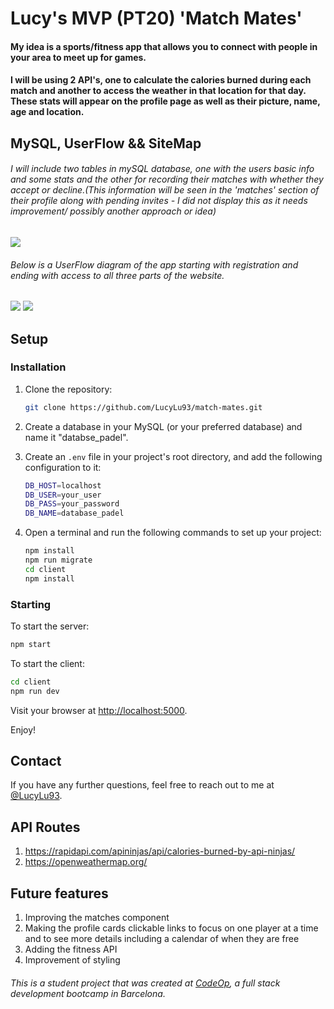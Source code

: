 # Lucy's MVP (PT20) 'Match Mates'

#### My idea is a sports/fitness app that allows you to connect with people in your area to meet up for games.

#### I will be using 2 API's, one to calculate the calories burned during each match and another to access the weather in that location for that day. These stats will appear on the profile page as well as their picture, name, age and location. 



## MySQL, UserFlow && SiteMap
###### I will include two tables in mySQL database, one with the users basic info and some stats and the other for recording their matches with whether they accept or decline.(This information will be seen in the 'matches' section of their profile along with pending invites - I did not display this as it needs improvement/ possibly another approach or idea)
<img src ='https://i.imgur.com/QUd5sHw.png'>



###### Below is a UserFlow diagram of the app starting with registration and ending with access to all three parts of the website.
<img src='https://i.imgur.com/nlOOClw.png'>



<img src='https://i.imgur.com/Bgm6zsX.png'>

## Setup

### Installation

1. Clone the repository:

   ```sh
   git clone https://github.com/LucyLu93/match-mates.git
   ```

2. Create a database in your MySQL (or your preferred database) and name it "databse_padel".

3. Create an `.env` file in your project's root directory, and add the following configuration to it:

   ```sh
   DB_HOST=localhost
   DB_USER=your_user
   DB_PASS=your_password
   DB_NAME=database_padel
   ```

4. Open a terminal and run the following commands to set up your project:

   ```sh
   npm install
   npm run migrate
   cd client
   npm install
   ```

### Starting

To start the server:

```sh
npm start
```

To start the client:

```sh
cd client
npm run dev
```

Visit your browser at [http://localhost:5000](http://localhost:5000).

Enjoy!

## Contact

If you have any further questions, feel free to reach out to me at [@LucyLu93](https://github.com/LucyLu93).




## API Routes
1. https://rapidapi.com/apininjas/api/calories-burned-by-api-ninjas/
2. https://openweathermap.org/


## Future features
1. Improving the matches component
2. Making the profile cards clickable links to focus on one player at a time and to see more details including a calendar of when they are free
3. Adding the fitness API 
4. Improvement of styling




######  _This is a student project that was created at [CodeOp](http://codeop.tech), a full stack development bootcamp in Barcelona._
